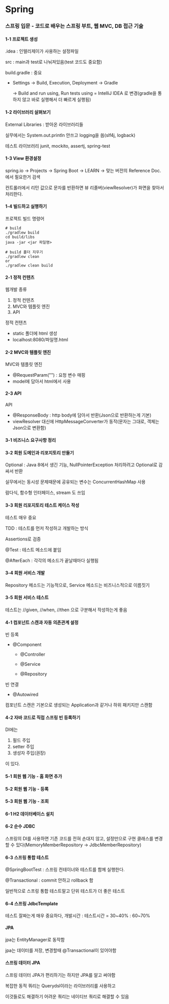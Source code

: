 # Spring

### **스프링 입문 - 코드로 배우는 스프링 부트, 웹 MVC, DB 접근 기술**

#### 1-1 프로젝트 생성

.idea : 인텔리제이가 사용하는 설정파일

src : main과 test로 나눠져있음(test 코드도 중요함)

build.gradle : 중요

- Settings  $\to$ Build, Execution, Deployment $\to$ Gradle

  $\to$ Build and run using, Run tests using = IntelliJ IDEA 로 변경(gradle을 통하지 않고 바로 실행해서 더 빠르게 실행됨)

#### 1-2 라이브러리 살펴보기

External Libraries : 받아온 라이브러리들

실무에서는 System.out.println 안쓰고 logging을 씀(slf4j, logback)

테스트 라이브러리 junit, mockito, assertj, spring-test

#### 1-3 View 환경설정

spring.io $\to$ Projects $\to$ Spring Boot $\to$ LEARN $\to$ 맞는 버전의 Reference Doc. 에서 필요한거 검색

컨트롤러에서 리턴 값으로 문자를 반환하면 뷰 리졸버(viewResolver)가 화면을 찾아서 처리한다.

#### 1-4 빌드하고 실행하기

프로젝트 빌드 명령어

```
# build
./gradlew build
cd build/libs
java -jar <jar 파일명>

# build 폴더 지우기
./gradlew clean
or
./gradlew clean build
```

#### 2-1 정적 컨텐츠

웹개발 종류

1. 정적 컨텐츠
2. MVC와 템플릿 엔진
3. API

정적 컨텐츠

- static 폴더에 html 생성
- localhost:8080/파일명.html

#### 2-2 MVC와 템플릿 엔진

MVC와 템플릿 엔진

- @RequestParam("") : 요청 변수 매핑
- model에 담아서 html에서 사용

#### 2-3 API

API

- @ResponseBody : http body에 담아서 반환(Json으로 반환하는게 기본)
- viewResolver 대신에 HttpMessageConverter가 동작(문자는 그대로, 객체는 Json으로 변환함)

#### 3-1 비즈니스 요구사항 정리

#### 3-2 회원 도메인과 리포지토리 만들기

Optional<class> : Java 8에서 생긴 기능, NullPointerException 처리하려고 Optional로 감싸서 반환

실무에서는 동시성 문제때문에 공유되는 변수는 ConcurrentHashMap 사용

람다식, 함수형 인터페이스, stream 도 쓰임

#### 3-3 회원 리포지토리 테스트 케이스 작성

테스트 매우 중요

TDD : 테스트를 먼저 작성하고 개발하는 방식

Assertions로 검증

@Test : 테스트 메소드에 붙임

@AfterEach : 각각의 메소드가 끝날때마다 실행됨

#### 3-4 회원 서비스 개발

Repository 메소드는 기능적으로, Service 메소드는 비즈니스적으로 이름짓기

#### 3-5 회원 서비스 테스트

테스트는 //given, //when, //then 으로 구분해서 작성하는게 좋음

#### 4-1 컴포넌트 스캔과 자동 의존관계 설정

빈 등록

- @Component

  - @Controller

  - @Service

  - @Repository

빈 연결

- @Autowired

컴포넌트 스캔은 기본으로 생성되는 Application과 같거나 하위 패키지만 스캔함

#### 4-2 자바 코드로 직접 스프링 빈 등록하기

DI에는

1. 필드 주입
2. setter 주입
3. 생성자 주입(권장)

이 있다.

#### 5-1 회원 웹 기능 - 홈 화면 추가

#### 5-2 회원 웹 기능 - 등록

#### 5-3 회원 웹 기능 - 조회

#### 6-1 H2 데이터베이스 설치

#### 6-2 순수 JDBC

스프링의 DI를 사용하면 기존 코드를 전혀 손대지 않고, 설정만으로 구현 클래스를 변경할 수 있다(MemoryMemberRepository $\to$ JdbcMemberRepository)

#### 6-3 스프링 통합 테스트

@SpringBootTest : 스프링 컨테이너와 테스트를 함께 실행한다.

@Transactional : commit 안하고 rollback 함

일반적으로 스프링 통합 테스트말고 단위 테스트가 더 좋은 테스트

#### 6-4 스프링 JdbcTemplate

테스트 잘짜는게 매우 중요하다, 개발시간 : 테스트시간 = 30~40% : 60~70%

#### JPA

jpa는 EntityManager로 동작함

jpa는 데이터를 저장, 변경할때 @Transactional이 있어야함

#### 스프링 데이터 JPA

스프링 데이터 JPA가 편리하기는 하지만 JPA를 알고 써야함

복잡한 동적 쿼리는 Querydsl이라는 라이브러리를 사용하고

이것들로도 해결하기 어려운 쿼리는 네이티브 쿼리로 해결할 수 있음
